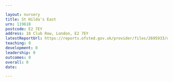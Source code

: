 ```yaml
---

layout: nursery
title: St Hilda's East
urn: 119618
postcode: E2 7EY
address: 18 Club Row, London, E2 7EY
latestReportUrl: https://reports.ofsted.gov.uk/provider/files/2695933/urn/119618.pdf
teaching: 0
development: 0
leadership: 0
outcomes: 0
overall: 0
date: 

---
```


